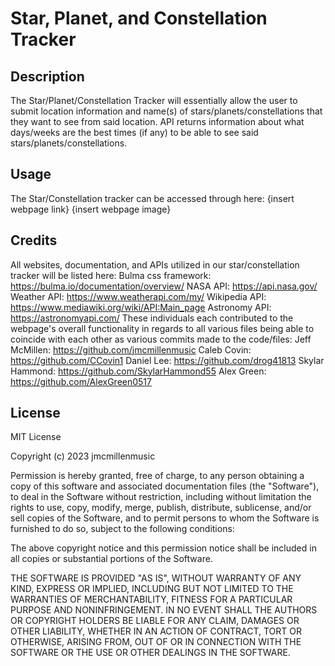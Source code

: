 # Star, Planet, and Constellation Tracker

## Description
The Star/Planet/Constellation Tracker will essentially allow the user to submit location information and name(s) of stars/planets/constellations that they want to see from said location.  API returns information about what days/weeks are the best times (if any) to be able to see said stars/planets/constellations. 
 

## Usage
The Star/Constellation tracker can be accessed through here: {insert webpage link}
{insert webpage image}

## Credits
All websites, documentation, and APIs utilized in our star/constellation tracker will be listed here: 
Bulma css framework: https://bulma.io/documentation/overview/
NASA API: https://api.nasa.gov/
Weather API: https://www.weatherapi.com/my/
Wikipedia API: https://www.mediawiki.org/wiki/API:Main_page
Astronomy API: https://astronomyapi.com/
These individuals each contributed to the webpage's overall functionality in regards to all various files being able to coincide with each other as various commits made to the code/files: 
Jeff McMillen: https://github.com/jmcmillenmusic
Caleb Covin: https://github.com/CCovin1
Daniel Lee: https://github.com/drog41813
Skylar Hammond: https://github.com/SkylarHammond55
Alex Green: https://github.com/AlexGreen0517


## License
MIT License

Copyright (c) 2023 jmcmillenmusic

Permission is hereby granted, free of charge, to any person obtaining a copy
of this software and associated documentation files (the "Software"), to deal
in the Software without restriction, including without limitation the rights
to use, copy, modify, merge, publish, distribute, sublicense, and/or sell
copies of the Software, and to permit persons to whom the Software is
furnished to do so, subject to the following conditions:

The above copyright notice and this permission notice shall be included in all
copies or substantial portions of the Software.

THE SOFTWARE IS PROVIDED "AS IS", WITHOUT WARRANTY OF ANY KIND, EXPRESS OR
IMPLIED, INCLUDING BUT NOT LIMITED TO THE WARRANTIES OF MERCHANTABILITY,
FITNESS FOR A PARTICULAR PURPOSE AND NONINFRINGEMENT. IN NO EVENT SHALL THE
AUTHORS OR COPYRIGHT HOLDERS BE LIABLE FOR ANY CLAIM, DAMAGES OR OTHER
LIABILITY, WHETHER IN AN ACTION OF CONTRACT, TORT OR OTHERWISE, ARISING FROM,
OUT OF OR IN CONNECTION WITH THE SOFTWARE OR THE USE OR OTHER DEALINGS IN THE
SOFTWARE.